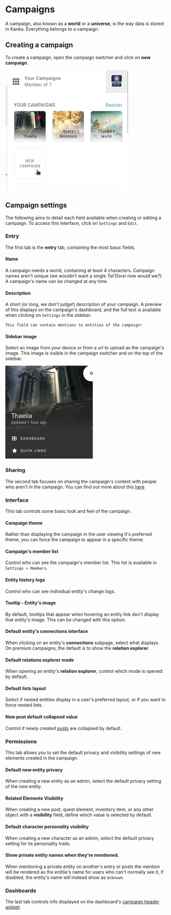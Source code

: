 # Campaigns

A campaign, also known as a **world** or a **universe**, is the way data is stored in Kanka. Everything belongs to a campaign.

## Creating a campaign

To create a campaign, open the campaign switcher and click on **new campaign**.

![How to create a new campaign](img/campaign-new.png)

## Campaign settings

The following aims to detail each field available when creating or editing a campaign. To access this interface, click on `Settings` and `Edit`.

### Entry

The first tab is the **entry** tab, containing the most basic fields.

#### Name

A campaign needs a world, containing at least 4 characters. Campaign names aren't unique (we wouldn't want a single _Tal'Dorei_ now would we?). A campaign's name can be changed at any time.

#### Description

A short (or long, we don't judge!) description of your campaign. A preview of this displays on the campaign's dashboard, and the full text is available when clicking on `Settings` in the sidebar.

``` {admonition} Friendly tip
This field can contain mentions to entities of the campaign!
```

#### Sidebar image

Select an image from your device or from a url to upload as the campaign's image. This image is visible in the campaign switcher and on the top of the sidebar.

![Changing a campaign image](img/campaign-image.png)


### Sharing

The second tab focuses on sharing the campaign's content with people who aren't in the campaign. You can find out more about this [here](/features/campaigns/public-campaigns)

### Interface

This tab controls some basic look and feel of the campaign.


#### Campaign theme

Rather than displaying the campaign in the user viewing it's preferred theme, you can force the campaign to appear in a specific theme.

#### Campaign's member list

Control who can see the campaign's member list. This list is available in `Settings > Members`.

#### Entity history logs

Control who can see individual entity's change logs.

#### Tooltip - Entity's image

By default, tooltips that appear when hovering an entity link don't display that entity's image. This can be changed with this option.

#### Default entity's connections interface 

When clicking on an entity's **connections** subpage, select what displays. On premium campaigns, the default is to show the **relation explorer**.

#### Default relations explorer mode 

When opening an entity's **relation explorer**, control which mode is opened by default.

#### Default lists layout

Select if nested entities display in a user's preferred layout, or if you want to force nested lists.

#### New post default collapsed value 

Control if newly created [posts](/features/posts) are collapsed by default.

### Permissions

This tab allows you to set the default privacy and visibility settings of new elements created in the campaign.

#### Default new entity privacy 

When creating a new entity as an admin, select the default privacy setting of the new entity.

#### Related Elements Visibility 

When creating a new post, quest element, inventory item, or any other object with a **visibility** field, define which value is selected by default.

#### Default character personality visibility

When creating a new character as an admin, select the default privacy setting for its personality traits.

#### Show private entity names when they're mentioned.

When mentioning a private entity on another's entry or posts the mention will be rendered as the entitie's name for users who can't normally see it, if disabled, the entity's name will instead show as `Unknown`.

### Dashboards

The last tab controls info displayed on the dashboard's [campaign header widget](/guides/dashboard#ampaign-header).
